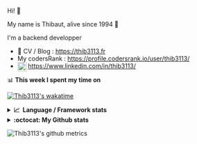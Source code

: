 Hi! 👋

My name is Thibaut, alive since 1994 🍷

I'm a backend developper

-   📝 CV / Blog : https://thib3113.fr
-   My codersRank : https://profile.codersrank.io/user/thib3113/
-   <a href="https://www.linkedin.com/in/thib3113/"><img align="left" alt="Thib3113's Linkedin" width="21px" src="https://raw.githubusercontent.com/peterthehan/peterthehan/master/assets/linkedin.svg" /></a> https://www.linkedin.com/in/thib3113/

📊 **This week I spent my time on**

[![Thib3113's wakatime](https://github-readme-stats.vercel.app/api/wakatime?username=thib3113&layout=default&theme=dracula&langs_count=6&hide_title=true&hide_border=true)](https://wakatime.com/@thib3113)

<details>
  <summary><b>📈&nbsp;&nbsp;Language&nbsp;/&nbsp;Framework stats</b></summary>
  <br/>  
  <a href='https://profile.codersrank.io/user/thib3113/'>
  <img src='http://cr-skills-chart-widget.azurewebsites.net/api/api?username=thib3113&padding=30&skills=php,batchfile,javascript,less,mysql,reactjs,scss,shell,typescript,vue'>
  </a>
</details>

<details>
  <summary><b>:octocat: My Github stats</b></summary>
  <br/>  
  
  <img src="https://github-readme-stats.vercel.app/api?username=thib3113&theme=dracula&show_icons=true&" alt="Thib3113's GitHub stats" />

<!--START_SECTION:activity-->

1. 🎉 Merged PR [#42](https://github.com/thib3113/unifi-blockips-srv/pull/42) in [thib3113/unifi-blockips-srv](https://github.com/thib3113/unifi-blockips-srv)
2. 🎉 Merged PR [#40](https://github.com/thib3113/unifi-blockips-srv/pull/40) in [thib3113/unifi-blockips-srv](https://github.com/thib3113/unifi-blockips-srv)
3. 🎉 Merged PR [#213](https://github.com/thib3113/unifi-client/pull/213) in [thib3113/unifi-client](https://github.com/thib3113/unifi-client)
4. 🎉 Merged PR [#41](https://github.com/thib3113/unifi-blockips-srv/pull/41) in [thib3113/unifi-blockips-srv](https://github.com/thib3113/unifi-blockips-srv)
5. 🎉 Merged PR [#212](https://github.com/thib3113/unifi-client/pull/212) in [thib3113/unifi-client](https://github.com/thib3113/unifi-client)
 <!--END_SECTION:activity-->

</details>

![Thib3113's github metrics](https://gist.githubusercontent.com/thib3113/83a96e16f8bca103f1b0e376186c66ec/raw/github-metrics.svg)
